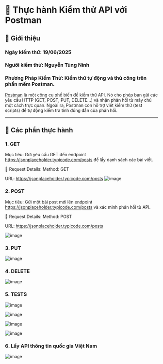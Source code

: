 # 🧪 Thực hành Kiểm thử API với Postman

## 🚀 Giới thiệu

### Ngày kiểm thử: 19/06/2025

### Người kiểm thử: Nguyễn Tùng Ninh

### Phương Pháp Kiểm Thử: Kiểm thử tự động và thủ công trên phần mềm Postman.

[Postman](https://www.postman.com) là một công cụ phổ biến để kiểm thử API. Nó cho phép bạn gửi các yêu cầu HTTP (GET, POST, PUT, DELETE...) và nhận phản hồi từ máy chủ một cách trực quan. Ngoài ra, Postman còn hỗ trợ viết kiểm thử (test scripts) để tự động kiểm tra tính đúng đắn của phản hồi.

---

## 📌 Các phần thực hành

### 1. GET

Mục tiêu: Gửi yêu cầu GET đến endpoint https://jsonplaceholder.typicode.com/posts để lấy danh sách các bài viết.

🔹 Request Details:
Method: GET

URL: https://jsonplaceholder.typicode.com/posts
![image](https://github.com/user-attachments/assets/3f3c6752-4fd5-46c6-9efc-520b57add3d0)

### 2. POST

Mục tiêu: Gửi một bài post mới lên endpoint https://jsonplaceholder.typicode.com/posts và xác minh phản hồi từ API.

🔹 Request Details:
Method: POST

URL: https://jsonplaceholder.typicode.com/posts

![image](https://github.com/user-attachments/assets/4c920607-e196-45ce-a6eb-9443b944803d)

### 3. PUT

![image](https://github.com/user-attachments/assets/1a31a52a-69ff-42d2-b541-3efbfc9dfefb)

### 4. DELETE

![image](https://github.com/user-attachments/assets/5e902e62-f487-4c16-9b66-6487810b7c4f)

### 5. TESTS

![image](https://github.com/user-attachments/assets/4f9da500-fb91-4171-adf9-843fa75987a5)

![image](https://github.com/user-attachments/assets/ee4738a7-043d-4e03-9f42-b011dd2af27d)

![image](https://github.com/user-attachments/assets/15d5d1b0-4d44-4b13-9b1b-77427e99a93a)

![image](https://github.com/user-attachments/assets/d181c627-c75b-4dfe-8ef8-e33ad8ebc25f)

### 6. Lấy API thông tin quốc gia Việt Nam

![image](https://github.com/user-attachments/assets/e8e6c6ff-03cf-4765-aabb-03f363e499ac)
